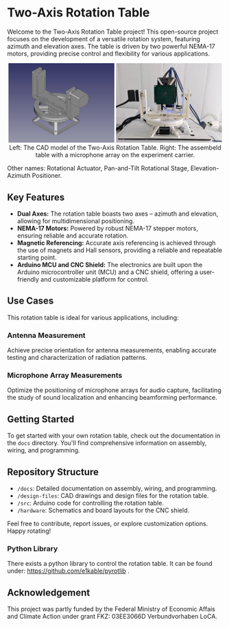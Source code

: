 # Two-Axis Rotation Table

Welcome to the Two-Axis Rotation Table project! This open-source project focuses on the development of a versatile rotation system, featuring azimuth and elevation axes. The table is driven by two powerful NEMA-17 motors, providing precise control and flexibility for various applications.


<p align="middle">
    <img src="./docs/media/two-axis-rotation-stage-thin.png" width="49%" alt="Two-Axis Rotation Table" />
    <img src="./docs/media/rotation-table-microphone-array.jpg" width="49%" alt="Built table with Microphone Array" /> 
    Left: The CAD model of the Two-Axis Rotation Table. Right: The assembeld table with a microphone array on the experiment carrier.
</p>


Other names: Rotational Actuator, Pan-and-Tilt Rotational Stage, Elevation-Azimuth Positioner.

## Key Features

- **Dual Axes:** The rotation table boasts two axes – azimuth and elevation, allowing for multidimensional positioning.
- **NEMA-17 Motors:** Powered by robust NEMA-17 stepper motors, ensuring reliable and accurate rotation.
- **Magnetic Referencing:** Accurate axis referencing is achieved through the use of magnets and Hall sensors, providing a reliable and repeatable starting point.
- **Arduino MCU and CNC Shield:** The electronics are built upon the Arduino microcontroller unit (MCU) and a CNC shield, offering a user-friendly and customizable platform for control.

## Use Cases

This rotation table is ideal for various applications, including:

### Antenna Measurement

Achieve precise orientation for antenna measurements, enabling accurate testing and characterization of radiation patterns.

### Microphone Array Measurements

Optimize the positioning of microphone arrays for audio capture, facilitating the study of sound localization and enhancing beamforming performance.

## Getting Started

To get started with your own rotation table, check out the documentation in the `docs` directory. You'll find comprehensive information on assembly, wiring, and programming.

## Repository Structure

- `/docs`: Detailed documentation on assembly, wiring, and programming.
- `/design-files`: CAD drawings and design files for the rotation table.
- `/src`: Arduino code for controlling the rotation table.
- `/hardware`: Schematics and board layouts for the CNC shield.

Feel free to contribute, report issues, or explore customization options. Happy rotating!

### Python Library
There exists a python library to control the rotation table. It can be found under: https://github.com/e1kable/pyrotlib .
<!--video src="docs/media/rotation-table-demo.mp4" controls title="Rotation Table Demo"></video-->

## Acknowledgement
This project was partly funded by the Federal Ministry of Economic Affais and Climate Action under grant FKZ: 03EE3066D Verbundvorhaben LoCA.
